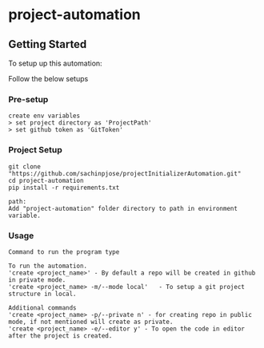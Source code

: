 # project-automation

## Getting Started
To setup up this automation:

Follow the below setups


### Pre-setup
```
create env variables
> set project directory as 'ProjectPath'
> set github token as 'GitToken'
```

### Project Setup

```
git clone "https://github.com/sachinpjose/projectInitializerAutomation.git"
cd project-automation
pip install -r requirements.txt

path:
Add "project-automation" folder directory to path in environment variable.
```

### Usage

```
Command to run the program type

To run the automation.
'create <project_name>' - By default a repo will be created in github in private mode.
'create <project_name> -m/--mode local'   - To setup a git project structure in local.

Additional commands
'create <project_name> -p/--private n' - for creating repo in public mode, if not mentioned will create as private.
'create <project_name> -e/--editor y' - To open the code in editor after the project is created.
```

